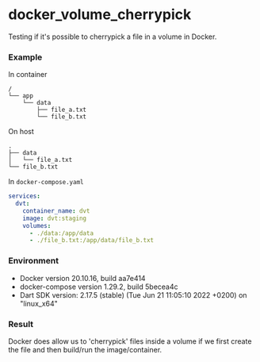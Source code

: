 # docker_volume_cherrypick

Testing if it's possible to cherrypick a file in a volume in Docker.

### Example

In container
```
/
└── app
    └── data
        ├── file_a.txt
        └── file_b.txt
```

On host
```
.
├── data
│   └── file_a.txt
└── file_b.txt
```

In `docker-compose.yaml`

```yaml
services:
  dvt:
    container_name: dvt
    image: dvt:staging
    volumes:
      - ./data:/app/data
      - ./file_b.txt:/app/data/file_b.txt
```

### Environment

- Docker version 20.10.16, build aa7e414
- docker-compose version 1.29.2, build 5becea4c
- Dart SDK version: 2.17.5 (stable) (Tue Jun 21 11:05:10 2022 +0200) on "linux_x64"

### Result

Docker does allow us to 'cherrypick' files inside a volume if we first create the file and then build/run the image/container.
